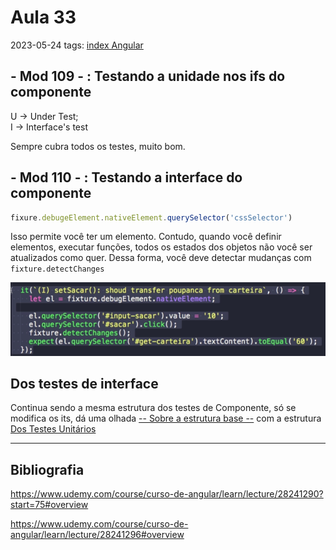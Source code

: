 # Aula 33
2023-05-24
tags: [index Angular](../index%20Angular.md)

## - Mod 109 - : Testando a unidade nos ifs do componente

U -> Under Test;  
I -> Interface's test

Sempre cubra todos os testes, muito bom.

## - Mod 110 - : Testando a interface do componente

~~~ts
fixure.debugeElement.nativeElement.querySelector('cssSelector')
~~~

Isso permite você ter um elemento. Contudo, quando você definir elementos, executar funções, todos os estados dos objetos não você ser atualizados como quer. Dessa forma, você deve detectar mudanças com `fixture.detectChanges` 

![](../img/Pasted%20image%2020230524164854.png)

## Dos testes de interface

Continua sendo a mesma estrutura dos testes de Componente, só se modifica os its, dá uma olhada  [-- Sobre a estrutura base --](Aula29.md#Aula%2029#--%20Sobre%20a%20estrutura%20base%20--) com a estrutura [Dos Testes Unitários](Aula32.md#Aula32#Dos%20Testes%20Unitários)

-----------------------------------------------
## Bibliografia

https://www.udemy.com/course/curso-de-angular/learn/lecture/28241290?start=75#overview

https://www.udemy.com/course/curso-de-angular/learn/lecture/28241296#overview